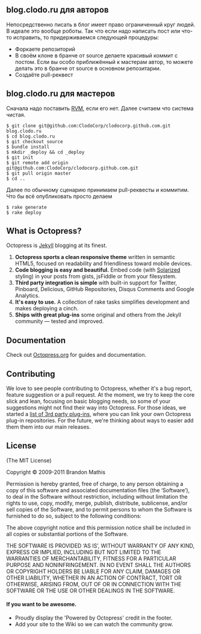 ## blog.clodo.ru для авторов

Непосредственно писать в блог имеет право ограниченный круг людей. В
идеале это вообще роботы. Так что если надо написать пост или что-то
исправить, то придерживаемся следующей процедуры:

* Форкаете репозиторий
* В своём клоне в бранче от source делаете красивый коммит с постом. Если
  вы особо приближённый к мастерам автор, то можете делать это в
  бранче от source в основном репозитарии.
* Создаёте pull-реквест

## blog.clodo.ru для мастеров

Сначала надо поставить [RVM](https://rvm.io//rvm/install/), если его
нет. Далее считаем что система чистая.

```
$ git clone git@github.com:ClodoCorp/clodocorp.github.com.git blog.clodo.ru
$ cd blog.clodo.ru
$ git checkout source
$ bundle install
$ mkdir _deploy && cd _deploy
$ git init 
$ git remote add origin git@github.com:ClodoCorp/clodocorp.github.com.git
$ git pull origin master
$ cd ..
```

Далее по обычному сценарию принимаем pull-реквесты и коммитим. Что бы
всё опубликовать просто делаем

```
$ rake generate
$ rake deploy
```

## What is Octopress?

Octopress is [Jekyll](https://github.com/mojombo/jekyll) blogging at its finest.

1. **Octopress sports a clean responsive theme** written in semantic HTML5, focused on readability and friendliness toward mobile devices.
2. **Code blogging is easy and beautiful.** Embed code (with [Solarized](http://ethanschoonover.com/solarized) styling) in your posts from gists, jsFiddle or from your filesystem.
3. **Third party integration is simple** with built-in support for Twitter, Pinboard, Delicious, GitHub Repositories, Disqus Comments and Google Analytics.
4. **It's easy to use.** A collection of rake tasks simplifies development and makes deploying a cinch.
5. **Ships with great plug-ins** some original and others from the Jekyll community &mdash; tested and improved.


## Documentation

Check out [Octopress.org](http://octopress.org/docs) for guides and documentation.


## Contributing

We love to see people contributing to Octopress, whether it's a bug report, feature suggestion or a pull request. At the moment, we try to keep the core slick and lean, focusing on basic blogging needs, so some of your suggestions might not find their way into Octopress. For those ideas, we started a [list of 3rd party plug-ins](https://github.com/imathis/octopress/wiki/3rd-party-plugins), where you can link your own Octopress plug-in repositories. For the future, we're thinking about ways to easier add them them into our main releases.


## License
(The MIT License)

Copyright © 2009-2011 Brandon Mathis

Permission is hereby granted, free of charge, to any person obtaining a copy of this software and associated documentation files (the ‘Software’), to deal in the Software without restriction, including without limitation the rights to use, copy, modify, merge, publish, distribute, sublicense, and/or sell copies of the Software, and to permit persons to whom the Software is furnished to do so, subject to the following conditions:

The above copyright notice and this permission notice shall be included in all copies or substantial portions of the Software.

THE SOFTWARE IS PROVIDED ‘AS IS’, WITHOUT WARRANTY OF ANY KIND, EXPRESS OR IMPLIED, INCLUDING BUT NOT LIMITED TO THE WARRANTIES OF MERCHANTABILITY, FITNESS FOR A PARTICULAR PURPOSE AND NONINFRINGEMENT. IN NO EVENT SHALL THE AUTHORS OR COPYRIGHT HOLDERS BE LIABLE FOR ANY CLAIM, DAMAGES OR OTHER LIABILITY, WHETHER IN AN ACTION OF CONTRACT, TORT OR OTHERWISE, ARISING FROM, OUT OF OR IN CONNECTION WITH THE SOFTWARE OR THE USE OR OTHER DEALINGS IN THE SOFTWARE.


#### If you want to be awesome.
- Proudly display the 'Powered by Octopress' credit in the footer.
- Add your site to the Wiki so we can watch the community grow.
